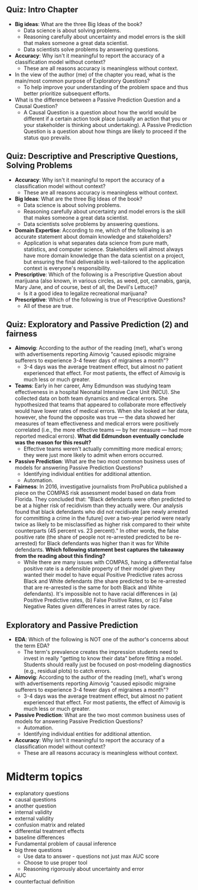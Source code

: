 ## Quiz: Intro Chapter
- **Big ideas**: What are the three Big Ideas of the book?
    - Data science is about solving problems.
    - Reasoning carefully about uncertainty and model errors is the skill that makes someone a great data scientist.
    - Data scientists solve problems by answering questions.
- **Accuracy**: Why isn't it meaningful to report the accuracy of a classification model without context?
    - These are all reasons accuracy is meaningless without context.
- In the view of the author (me) of the chapter you read, what is the main/most common purpose of Exploratory Questions?
    - To help improve your understanding of the problem space and thus better prioritize subsequent efforts.
- What is the difference between a Passive Prediction Question and a Causal Question?
    - A Causal Question is a question about how the world would be different if a certain action took place (usually an action that you or your stakeholder is thinking about undertaking). A Passive Prediction Question is a question about how things are likely to proceed if the status quo prevails.

## Quiz: Descriptive and Prescriptive Questions, Solving Problems
- **Accuracy**: Why isn't it meaningful to report the accuracy of a classification model without context?
    - These are all reasons accuracy is meaningless without context.
- **Big Ideas**: What are the three Big Ideas of the book?
    - Data science is about solving problems.
    - Reasoning carefully about uncertainty and model errors is the skill that makes someone a great data scientist.
    - Data scientists solve problems by answering questions.
- **Domain Expertise**: According to me, which of the following is an accurate statement about domain knowledge and stakeholders?
    - Application is what separates data science from pure math, statistics, and computer science. Stakeholders will almost always have more domain knowledge than the data scientist on a project, but ensuring the final deliverable is well-tailored to the application context is everyone's responsibility.
- **Prescriptive**: Which of the following is a Prescriptive Question about marijuana (also known, in various circles, as weed, pot, cannabis, ganja, Mary Jane, and of course, best of all, the Devil's Lettuce)?
    - Is it a good idea to legalize recreational marijuana?
- **Prescriptive**: Which of the following is true of Prescriptive Questions?
    - All of these are true.

## Quiz: Exploratory and Passive Prediction (2) and fairness
- **Aimovig**: According to the author of the reading (me!), what's wrong with advertisements reporting Aimovig "caused episodic migraine sufferers to experience 3-4 fewer days of migraines a month"?
    - 3-4 days was the average treatment effect, but almost no patient experienced that effect. For most patients, the effect of Aimovig is much less or much greater.
- **Teams**: Early in her career, Amy Edmundson was studying team effectiveness in a hospital Neonatal Intensive Care Unit (NICU). She collected data on both team dynamics and medical errors. She hypothesized that teams that appeared to collaborate more effectively would have lower rates of medical errors. When she looked at her data, however, she found the opposite was true — the data showed her measures of team effectiveness and medical errors were positively correlated (i.e., the more effective teams — by her measure — had more reported medical errors). **What did Edmundson eventually conclude was the reason for this result?**
    - Effective teams weren't actually committing more medical errors; they were just more likely to admit when errors occurred.
- **Passive Prediction**: What are the two most common business uses of models for answering Passive Prediction Questions?
    - Identifying individual entities for additional attention.
    - Automation.
- **Fairness**: In 2016, investigative journalists from ProPublica published a piece on the COMPAS risk assessment model based on data from Florida. They concluded that: "Black defendants were often predicted to be at a higher risk of recidivism than they actually were. Our analysis found that black defendants who did not recidivate [are newly arrested for committing a crime in the future] over a two-year period were nearly twice as likely to be misclassified as higher risk compared to their white counterparts (45 percent vs. 23 percent)." In other words, the false positive rate (the share of people not re-arrested predicted to be re-arrested) for Black defendants was higher than it was for White defendants. **Which following statement best captures the takeaway from the reading about this finding?**
    - While there are many issues with COMPAS, having a differential false positive rate is a defensible property of their model given they wanted their model to have equal Positive Predictive rates across Black and White defendants (the share predicted to be re-arrested that are re-arrested is the same for both Black and White defendants). It's impossible not to have racial differences in (a) Positive Predictive rates, (b) False Positive Rates, or (c) False Negative Rates given differences in arrest rates by race.

## Exploratory and Passive Prediction
- **EDA**: Which of the following is NOT one of the author's concerns about the term EDA?
    - The term's prevalence creates the impression students need to invest in really "getting to know their data" before fitting a model. Students should really just be focused on post-modeling diagnostics (e.g., residual plots) to catch errors.
- **Aimovig**: According to the author of the reading (me!), what's wrong with advertisements reporting Aimovig "caused episodic migraine sufferers to experience 3-4 fewer days of migraines a month"?
    - 3-4 days was the average treatment effect, but almost no patient experienced that effect. For most patients, the effect of Aimovig is much less or much greater.
- **Passive Prediction**: What are the two most common business uses of models for answering Passive Prediction Questions?
    - Automation.
    - Identifying individual entities for additional attention.
- **Accuracy**: Why isn't it meaningful to report the accuracy of a classification model without context?
    - These are all reasons accuracy is meaningless without context.


# Midterm topics
- explanatory questions
- causal questions
- another question
- internal validity
- external validity
- confusion matrix and related
- differential treatment effects
- baseline differences
- Fundamental problem of causal inference
- big three questions
    - Use data to answer - questions not just max AUC score
    - Choose to use proper tool
    - Reasoning rigorously about uncertainty and error
- AUC
- counterfactual definition